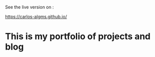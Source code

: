 ﻿See the live version on : 
<p>
    <a href="https://carlos-algms.github.io/">https://carlos-algms.github.io/</a>
</p>

<h1>This is my portfolio of projects and blog</h1>
